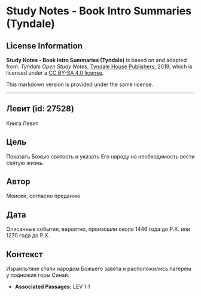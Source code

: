 # Study Notes - Book Intro Summaries (Tyndale)

## License Information

**Study Notes - Book Intro Summaries (Tyndale)** is based on and adapted from: _Tyndale Open Study Notes_, [Tyndale House Publishers](https://tyndaleopenresources.com/), 2019, which is licensed under a [CC BY-SA 4.0 license](https://creativecommons.org/licenses/by-sa/4.0/legalcode.en).

This markdown version is provided under the same license.



--------------------------------

## Левит (id: 27528)

Книга Левит

Цель
----

Показать Божью святость и указать Его народу на необходимость вести святую жизнь.

Автор
-----

Моисей, согласно преданию

Дата
----

Описанные события, вероятно, произошли около 1446 года до Р.Х. или 1270 года до Р.Х.

Контекст
--------

Израильтяне стали народом Божьего завета и расположились лагерем у подножия горы Синай.

* **Associated Passages:** LEV 1:1

